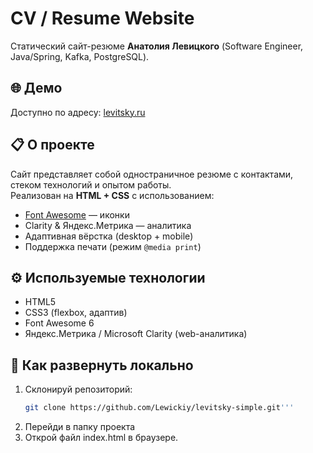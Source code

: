 # CV / Resume Website

Статический сайт-резюме **Анатолия Левицкого** (Software Engineer, Java/Spring, Kafka, PostgreSQL).

## 🌐 Демо
Доступно по адресу: [levitsky.ru](https://levitsky.ru/)

## 📋 О проекте
Сайт представляет собой одностраничное резюме с контактами, стеком технологий и опытом работы.  
Реализован на **HTML + CSS** с использованием:
- [Font Awesome](https://fontawesome.com/) — иконки
- Clarity & Яндекс.Метрика — аналитика
- Адаптивная вёрстка (desktop + mobile)
- Поддержка печати (режим `@media print`)

## ⚙️ Используемые технологии
- HTML5
- CSS3 (flexbox, адаптив)
- Font Awesome 6
- Яндекс.Метрика / Microsoft Clarity (web-аналитика)

## 🚀 Как развернуть локально
1. Склонируй репозиторий:
   ```bash
   git clone https://github.com/Lewickiy/levitsky-simple.git'''
2. Перейди в папку проекта
3. Открой файл index.html в браузере.